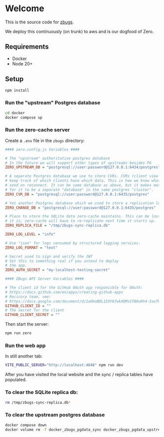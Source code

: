 # Welcome

This is the source code for [zbugs](bugs.rocicorp.dev).

We deploy this continuously (on trunk) to aws and is our dogfood of Zero.

## Requirements

- Docker
- Node 20+

## Setup

```bash
npm install
```

### Run the "upstream" Postgres database

```bash
cd docker
docker compose up
```

### Run the zero-cache server

Create a `.env` file in the `zbugs` directory:

```ini
#### zero.config.js Variables ####

# The "upstream" authoritative postgres database
# In the future we will support other types of upstreams besides PG
ZERO_UPSTREAM_DB = "postgresql://user:password@127.0.0.1:6434/postgres"

# A separate Postgres database we use to store CVRs. CVRs (client view records)
# keep track of which clients have which data. This is how we know what diff to
# send on reconnect. It can be same database as above, but it makes most sense
# for it to be a separate "database" in the same postgres "cluster".
ZERO_CVR_DB = "postgresql://user:password@127.0.0.1:6435/postgres"

# Yet another Postgres database which we used to store a replication log.
ZERO_CHANGE_DB = "postgresql://user:password@127.0.0.1:6435/postgres"

# Place to store the SQLite data zero-cache maintains. This can be lost, but if
# it is, zero-cache will have to re-replicate next time it starts up.
ZERO_REPLICA_FILE = "/tmp/zbugs-sync-replica.db"

ZERO_LOG_LEVEL = "info"

# Use "json" for logs consumed by structured logging services.
ZERO_LOG_FORMAT = "text"

# Secret used to sign and verify the JWT
# Set this to something real if you intend to deploy
# the app.
ZERO_AUTH_SECRET = "my-localhost-testing-secret"

#### ZBugs API Server Variables ####

# The client id for the GitHub OAuth app responisble for OAuth:
# https://docs.github.com/en/apps/creating-github-apps
# Rocicorp team, see:
# https://docs.google.com/document/d/1aGHaB0L15SY67wkXQMsST80uHh4-IooTUVzKcUlzjdk/edit#bookmark=id.bb6lqbetv2lm
GITHUB_CLIENT_ID = ""
# The secret for the client
GITHUB_CLIENT_SECRET = ""
```

Then start the server:

```bash
npm run zero
```

### Run the web app

In still another tab:

```bash
VITE_PUBLIC_SERVER="http://localhost:4848" npm run dev
```

After you have visited the local website and the sync / replica tables have populated.

### To clear the SQLite replica db:

```bash
rm /tmp/zbugs-sync-replica.db*
```

### To clear the upstream postgres database

```bash
docker compose down
docker volume rm -f docker_zbugs_pgdata_sync docker_zbugs_pgdata_upstream
```
